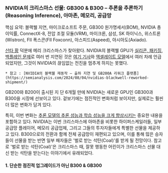 ### NVIDIA의 크리스마스 선물: GB300 & B300 – 추론을 추론하기(Reasoning Inference), 아마존, 메모리, 공급망 ###

핵심 요약: 블랙웰 지연, 마이크로소프트 주문, GB300 원가명세서(BOM), NVIDIA 총이익률, ConnectX-8, 전압 조절 모듈(VRM), 마이크론, 삼성, SK 하이닉스, 위스트론(Wistron), FII 폭스콘(FII Foxconn), 아스피드(Aspeed), 아시아도(Axiado).

[산타 황](https://www.youtube.com/watch?v=5CX0OcclFvQ) 덕분에 메리 크리스마스가 찾아왔다. NVIDIA의 블랙웰 GPU가 [실리콘, 패키징, 백플레인 문제](https://semianalysis.com/2024/08/04/nvidias-blackwell-reworked-shipment/)로 여러 번 지연된 것은 [여기 기사](https://semianalysis.com/2024/08/04/nvidias-blackwell-reworked-shipment/)와 [액셀레이트 모델](https://semianalysis.com/accelerator-industry-model/)에서 여러 차례 언급되었지만, 그것이 NVIDIA의 끊임없는 전진을 멈추게 하지는 못했다.

    * 참고 : [NVIDIA의 블랙웰 재동작 – 출하 지연 및 GB200A 리워크 플랫폼](https://semianalysis.com/2024/08/04/nvidias-blackwell-reworked-shipment/)

GB200와 B200이 출시된 지 단 6개월 만에 NVIDIA는 새로운 GPU인 GB300과 B300을 시장에 선보이고 있다. 겉보기에는 점진적인 변화처럼 보이지만, 실제로는 훨씬 더 많은 변화가 담겨 있다.

특히, 이번 변화는 [추론 모델의 추론 성능과 학습 성능을 크게 향상시키는](https://github.com/synabreu/SemiAnalysisKor/blob/main/20241211-scalinglaw.md) 중요한 내용을 포함하고 있다. NVIDIA는 이번 크리스마스에 아마존을 비롯한 하이퍼스케일러들, 일부 공급망 플레이어, 메모리 공급업체, 그리고 그들의 투자자들에게 특별한 선물을 제공하고 있다. B300으로의 전환과 함께 전체 공급망이 재편되고 있으며, 이를 통해 많은 승자들이 선물을 받는 반면 일부 패자들은 '벌로 받는 석탄(Coal)'를 받게 될 전망이다. 참고로 '벌로 받는 석탄(Coal)'은 크리스마스 때, 잘못 행동한 어린이가 크리스마스 선물 대신 받는 석탄을 받는다는 이야기에서 유래되었다. 

#### 1. 단순한 점진적 업그레이드가 아닌 B300 & GB300 #### 

